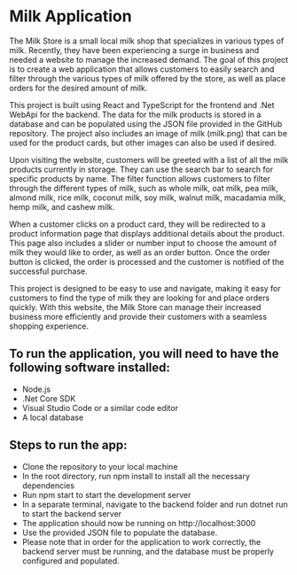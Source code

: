# Milk Application

The Milk Store is a small local milk shop that specializes in various types of milk. Recently, they have been experiencing a surge in business and needed a website to manage the increased demand. The goal of this project is to create a web application that allows customers to easily search and filter through the various types of milk offered by the store, as well as place orders for the desired amount of milk.

This project is built using React and TypeScript for the frontend and .Net WebApi for the backend. The data for the milk products is stored in a database and can be populated using the JSON file provided in the GitHub repository. The project also includes an image of milk (milk.png) that can be used for the product cards, but other images can also be used if desired.

Upon visiting the website, customers will be greeted with a list of all the milk products currently in storage. They can use the search bar to search for specific products by name. The filter function allows customers to filter through the different types of milk, such as whole milk, oat milk, pea milk, almond milk, rice milk, coconut milk, soy milk, walnut milk, macadamia milk, hemp milk, and cashew milk.

When a customer clicks on a product card, they will be redirected to a product information page that displays additional details about the product. This page also includes a slider or number input to choose the amount of milk they would like to order, as well as an order button. Once the order button is clicked, the order is processed and the customer is notified of the successful purchase.

This project is designed to be easy to use and navigate, making it easy for customers to find the type of milk they are looking for and place orders quickly. With this website, the Milk Store can manage their increased business more efficiently and provide their customers with a seamless shopping experience.

## To run the application, you will need to have the following software installed:

- Node.js
- .Net Core SDK
- Visual Studio Code or a similar code editor
- A local database

## Steps to run the app:

- Clone the repository to your local machine
- In the root directory, run npm install to install all the necessary dependencies
- Run npm start to start the development server
- In a separate terminal, navigate to the backend folder and run dotnet run to start the backend server
- The application should now be running on http://localhost:3000
- Use the provided JSON file to populate the database.
- Please note that in order for the application to work correctly, the backend server must be running, and the database must be properly configured and populated.
